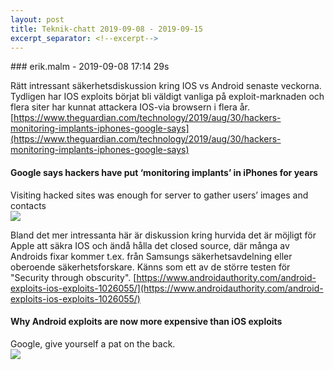 ```yaml
---
layout: post
title: Teknik-chatt 2019-09-08 - 2019-09-15
excerpt_separator: <!--excerpt-->
---
```

<section class="message" markdown="1">
### erik.malm - 2019-09-08 17:14 29s

Rätt intressant säkerhetsdiskussion kring IOS vs Android senaste veckorna. Tydligen har IOS exploits börjat bli väldigt vanliga på exploit-marknaden och flera siter har kunnat attackera IOS-via browsern i flera år.
[https://www.theguardian.com/technology/2019/aug/30/hackers-monitoring-implants-iphones-google-says](https://www.theguardian.com/technology/2019/aug/30/hackers-monitoring-implants-iphones-google-says)

<div class="attachment"><h4>Google says hackers have put ‘monitoring implants’ in iPhones for years</h4><div class="text">Visiting hacked sites was enough for server to gather users’ images and contacts</div>
<a href="https://www.theguardian.com/technology/2019/aug/30/hackers-monitoring-implants-iphones-google-says"><img src="https://i.guim.co.uk/img/media/7437f5794951091d34c0edd1f392a2c745095934/0_0_3990_2394/master/3990.jpg?width=1200&height=630&quality=85&auto=format&fit=crop&overlay-align=bottom%2Cleft&overlay-width=100p&overlay-base64=L2ltZy9zdGF0aWMvb3ZlcmxheXMvdGctZGVmYXVsdC5wbmc&enable=upscale&s=ae082cc489e72457af90f81e29d51f52" fallback="Google says hackers have put ‘monitoring implants’ in iPhones for years"/></a></div>
    
Bland det mer intressanta här är diskussion kring hurvida det är möjligt för Apple att säkra IOS och ändå hålla det closed source, där många av Androids fixar kommer t.ex. från Samsungs säkerhetsavdelning eller oberoende säkerhetsforskare.
Känns som ett av de större testen för "Security through obscurity".
[https://www.androidauthority.com/android-exploits-ios-exploits-1026055/](https://www.androidauthority.com/android-exploits-ios-exploits-1026055/)

<div class="attachment"><h4>Why Android exploits are now more expensive than iOS exploits</h4><div class="text">Google, give yourself a pat on the back.</div>
<a href="https://www.androidauthority.com/android-exploits-ios-exploits-1026055/"><img src="https://cdn57.androidauthority.net/wp-content/uploads/2019/01/security-protection-anti-virus-software-60504-920x470.jpeg" fallback="Why Android exploits are now more expensive than iOS exploits"/></a></div>
    

<!--excerpt-->
</section>